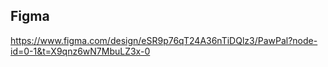 ## Figma
https://www.figma.com/design/eSR9p76qT24A36nTiDQlz3/PawPal?node-id=0-1&t=X9qnz6wN7MbuLZ3x-0
